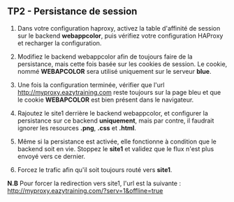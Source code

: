 ## TP2 - Persistance de session

1. Dans votre configuration haproxy, activez la table d'affinité de session sur le backend **webappcolor**, puis vérifiez votre configuration HAProxy et recharger la configuration.


1. Modifiez le backend webappcolor afin de toujours faire de la persistance, mais cette fois basée sur les cookies de session. Le cookie, nommé **WEBAPCOLOR** sera utilisé uniquement sur le serveur **blue**.


1. Une fois la configuration terminée, vérifier que l'url http://myproxy.eazytraining.com reste toujours sur la page bleu et que le cookie **WEBAPCOLOR** est bien présent dans le navigateur.

2. Rajoutez le site1 derrière le backend webappcolor, et configurer la persistance sur ce backend **uniquement**, mais par contre, il faudrait ignorer les resources **.png**, **.css** et **.html**.

3. Même si la persistance est activée, elle fonctionne à condition que le backend soit en vie. Stoppez le **site1** et validez que le flux n'est plus envoyé vers ce dernier. 

4. Forcez le trafic afin qu'il soit toujours routé vers **site1**.


**N.B**
    Pour forcer la redirection vers site1, l'url est la suivante : http://myproxy.eazytraining.com/?serv=1&offline=true
    